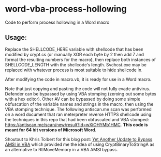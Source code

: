 # word-vba-process-hollowing
Code to perform process hollowing in a Word macro

## Usage: 
Replace the SHELLCODE_HERE variable with shellcode that has been modified by crypt.cs (or manually XOR each byte by 2 then add 7 and format the resulting numbers for the macro), then replace both instances of SHELLCODE_LENGTH with the shellcode's length. Svchost.exe may be replaced with whatever process is most suitable to hide shellcode in.

After modifying the code in macro.vb, it is ready for use in a Word macro.

Note that just copying and pasting the code will not fully evade antivirus. Defender can be bypassed by using VBA stomping (zeroing out some bytes with a hex editor). Other AV can be bypassed by doing some simple obfuscation of the variable names and strings in the macro, then using the VBA stomping technique. The following antiscan.me scan was performed on a word document that ran meterpreter reverse HTTPS shellcode using the techniques in this repo that had been obfuscated and VBA stomped: https://antiscan.me/scan/new/result?id=wXiOHYMb1HMC. **This code is meant for 64 bit versions of Microsoft Word.** 

Shoutout to Khris Tolbert for this blog post: [Yet Another Update to Bypass AMSI in VBA](https://medium.com/maverislabs/yet-another-update-to-bypass-amsi-in-vba-19ddf9065c04) which provided me the idea of using CryptBinaryToStringA as an alternative to RtlMoveMemory in a VBA AMSI bypass.
